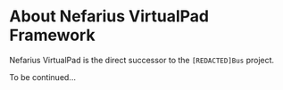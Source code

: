 # About Nefarius VirtualPad Framework

Nefarius VirtualPad is the direct successor to the `[REDACTED]Bus` project.

To be continued...
